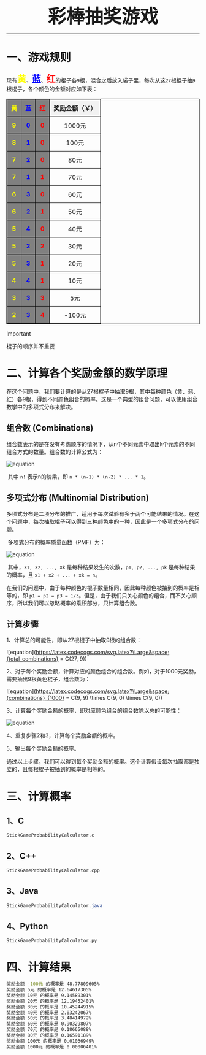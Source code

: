 <center>
    <font size=7><b>彩棒抽奖游戏</b></font>
</center>




---



# 一、游戏规则

​		现有<font size=5 color='yellow'><b>黄</b></font>、<font size=5 color='blue'><b>蓝</b></font>、<font size=5 color='red'><b>红</b></font>的棍子各`9`根，混合之后放入袋子里，每次从这`27`根棍子抽`9`根棍子，各个颜色的金额对应如下表：

<!DOCTYPE html>
<html lang="en">
<head>
<meta charset="UTF-8">
<meta name="viewport" content="width=device-width, initial-scale=1.0">
<title>奖励金额表格</title>
<style>
    table {
        width: 100%;
        border-collapse: collapse;
    }
    table, th, td {
        border: 1px solid black;
    }
    th, td {
        padding: 10px;
        text-align: center;
    }
    th {
        background-color: #f2f2f2;
    }
    .yellow-cell {
        background-color: rgb(128, 128, 128);
        font-weight: bold;
        color: yellow;
    }
    .blue-cell {
        background-color: rgb(128, 128, 128);
        font-weight: bold;
        color: blue;
    }
    .red-cell {
        background-color: rgb(128, 128, 128);
        font-weight: bold;
        color: red;
    }
</style>
</head>
<body>
<table>
    <tr>
        <th class="yellow-cell">黄</th>
        <th class="blue-cell">蓝</th>
        <th class="red-cell">红</th>
        <th>奖励金额（￥）</th>
    </tr>
    <tr>
        <td class="yellow-cell">9</td>
        <td class="blue-cell">0</td>
        <td class="red-cell">0</td>
        <td>1000元</td>
    </tr>
    <tr>
        <td class="yellow-cell">8</td>
        <td class="blue-cell">1</td>
        <td class="red-cell">0</td>
        <td>100元</td>
    </tr>
    <tr>
        <td class="yellow-cell">7</td>
        <td class="blue-cell">2</td>
        <td class="red-cell">0</td>
        <td>80元</td>
    </tr>
    <tr>
        <td class="yellow-cell">7</td>
        <td class="blue-cell">1</td>
        <td class="red-cell">1</td>
        <td>70元</td>
    </tr>
    <tr>
        <td class="yellow-cell">6</td>
        <td class="blue-cell">3</td>
        <td class="red-cell">0</td>
        <td>60元</td>
    </tr>
    <tr>
        <td class="yellow-cell">6</td>
        <td class="blue-cell">2</td>
        <td class="red-cell">1</td>
        <td>50元</td>
    </tr>
    <tr>
        <td class="yellow-cell">5</td>
        <td class="blue-cell">4</td>
        <td class="red-cell">0</td>
        <td>40元</td>
    </tr>
    <tr>
        <td class="yellow-cell">5</td>
        <td class="blue-cell">2</td>
        <td class="red-cell">2</td>
        <td>30元</td>
    </tr>
    <tr>
        <td class="yellow-cell">5</td>
        <td class="blue-cell">3</td>
        <td class="red-cell">1</td>
        <td>20元</td>
    </tr>
    <tr>
        <td class="yellow-cell">4</td>
        <td class="blue-cell">4</td>
        <td class="red-cell">1</td>
        <td>10元</td>
    </tr>
    <tr>
        <td class="yellow-cell">3</td>
        <td class="blue-cell">3</td>
        <td class="red-cell">3</td>
        <td>5元</td>
    </tr>
    <tr>
        <td class="yellow-cell">2</td>
        <td class="blue-cell">3</td>
        <td class="red-cell">4</td>
        <td>-100元</td>
    </tr>
</table>
</body>
</html>



> [!IMPORTANT]
>
> 棍子的顺序并不重要



# 二、计算各个奖励金额的数学原理

​		在这个问题中，我们要计算的是从27根棍子中抽取9根，其中每种颜色（黄、蓝、红）各9根，得到不同颜色组合的概率。这是一个典型的组合问题，可以使用组合数学中的多项式分布来解决。

## 组合数 (Combinations)

​		组合数表示的是在没有考虑顺序的情况下，从n个不同元素中取出k个元素的不同组合方式的数量。组合数的计算公式为：

![equation](https://latex.codecogs.com/svg.latex?\Large&space;C(n,k)=\frac{n!}{k!(n-k)!})

​		其中 `n!` 表示n的阶乘，即 `n * (n-1) * (n-2) * ... * 1`。

## 多项式分布 (Multinomial Distribution)

​		多项式分布是二项分布的推广，适用于每次试验有多于两个可能结果的情况。在这个问题中，每次抽取棍子可以得到三种颜色中的一种，因此是一个多项式分布的问题。

​		多项式分布的概率质量函数（PMF）为：

![equation](https://latex.codecogs.com/svg.latex?\Large&space;P(X_1=x_1,X_2=x_2,\ldots,X_k=x_k)=\frac{n!}{x_1!\times%20x_2!\times%20\ldots%20\times%20x_k!}\times%20p_1^{x_1}\times%20p_2^{x_2}\times%20\ldots%20\times%20p_k^{x_k})

​		其中，`X1, X2, ..., Xk` 是每种结果发生的次数，`p1, p2, ..., pk` 是每种结果的概率，且 `x1 + x2 + ... + xk = n`。

​		在我们的问题中，由于每种颜色的棍子数量相同，因此每种颜色被抽到的概率是相等的，即 `p1 = p2 = p3 = 1/3`。但是，由于我们只关心颜色的组合，而不关心顺序，所以我们可以忽略概率的乘积部分，只计算组合数。

## 计算步骤

1、计算总的可能性，即从27根棍子中抽取9根的组合数：

![equation](https://latex.codecogs.com/svg.latex?\Large&space;{total_combinations} = C(27, 9))

2、对于每个奖励金额，计算对应的颜色组合的组合数。例如，对于1000元奖励，需要抽出9根黄色棍子，组合数为：

![equation](https://latex.codecogs.com/svg.latex?\Large&space;{combinations}_{1000} = C(9, 9) \times C(9, 0) \times C(9, 0))

3、计算每个奖励金额的概率，即对应颜色组合的组合数除以总的可能性：

![equation](https://latex.codecogs.com/svg.latex?\Large&space;\{probability\}_{1000}=\frac{\{combinations\}_{1000}}{\{total\_combinations\}})

4、重复步骤2和3，计算每个奖励金额的概率。

5、输出每个奖励金额的概率。

​		通过以上步骤，我们可以得到每个奖励金额的概率。这个计算假设每次抽取都是独立的，且每根棍子被抽到的概率是相等的。



# 三、计算概率

## 1、C

```c
StickGameProbabilityCalculator.c
```



## 2、C++

```c++
StickGameProbabilityCalculator.cpp
```



## 3、Java

```java
StickGameProbabilityCalculator.java
```



## 4、Python

```python
StickGameProbabilityCalculator.py
```



# 四、计算结果

```bash
奖励金额 -100元 的概率是 48.77809605%
奖励金额 5元 的概率是 12.64617305%  
奖励金额 10元 的概率是 9.14589301%  
奖励金额 20元 的概率是 12.19452401% 
奖励金额 30元 的概率是 10.45244915% 
奖励金额 40元 的概率是 2.03242067%  
奖励金额 50元 的概率是 3.48414972%  
奖励金额 60元 的概率是 0.90329807%  
奖励金额 70元 的概率是 0.18665088%  
奖励金额 80元 的概率是 0.16591189%  
奖励金额 100元 的概率是 0.01036949% 
奖励金额 1000元 的概率是 0.00006401%
```

